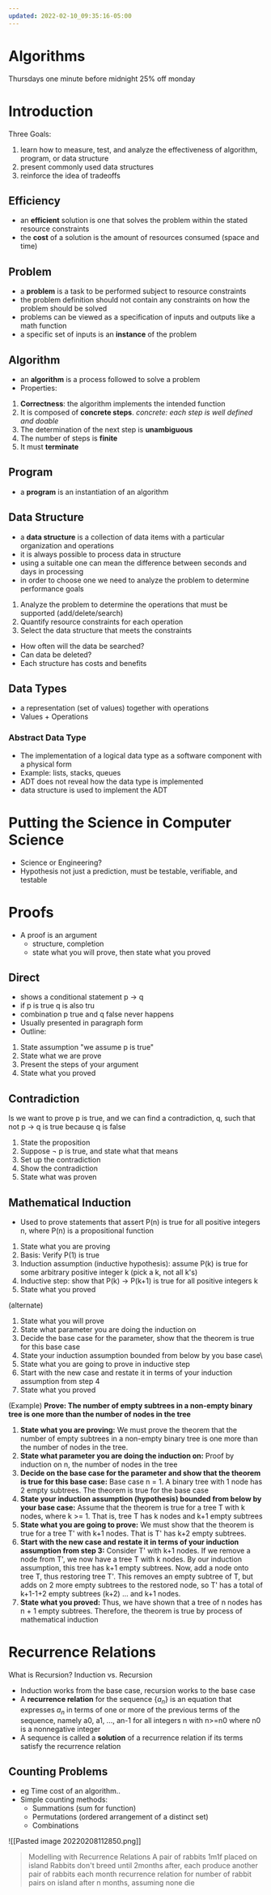```yaml
---
updated: 2022-02-10_09:35:16-05:00
---
```

# Algorithms
Thursdays one minute before midnight
25% off monday

# Introduction
Three Goals:
1. learn how to measure, test, and analyze the effectiveness of algorithm, program, or data structure
2. present commonly used data structures
3. reinforce the idea of tradeoffs

## Efficiency
* an **efficient** solution is one that solves the problem within the stated resource constraints
* the **cost** of a solution is the amount of resources consumed (space and time)

## Problem
* a **problem** is a task to be performed subject to resource constraints
* the problem definition should not contain any constraints on how the problem should be solved
* problems can be viewed as a specification of inputs and outputs like a math function
* a specific set of inputs is an **instance** of the problem

## Algorithm
* an **algorithm** is a process followed to solve a problem
* Properties:

1. **Correctness**: the algorithm implements the intended function
2. It is composed of **concrete steps**. *concrete: each step is well defined and doable*
3. The determination of the next step is **unambiguous**
4. The number of steps is **finite**
5. It must **terminate**


## Program
* a **program** is an instantiation of an algorithm

## Data Structure
* a **data structure** is a collection of data items with a particular organization and operations
* it is always possible to process data in structure
* using a suitable one can mean the difference between seconds and days in processing
* in order to choose one we need to analyze the problem to determine performance goals

1. Analyze the problem to determine the operations that must be supported (add/delete/search)
2. Quantify resource constraints for each operation
3. Select the data structure that meets the constraints

* How often will the data be searched?
* Can data be deleted?
* Each structure has costs and benefits

## Data Types
* a representation (set of values) together with operations
* Values + Operations

### Abstract Data Type
* The implementation of a logical data type as a software component with a physical form
* Example: lists, stacks, queues
* ADT does not reveal how the data type is implemented
* data structure is used to implement the ADT

# Putting the Science in Computer Science
* Science or Engineering?
* Hypothesis not just a prediction, must be testable, verifiable, and testable


# Proofs
* A proof is an argument
	* structure, completion
	* state what you will prove, then state what you proved
	
## Direct
* shows a conditional statement p -> q
* if p is true q is also tru
* combination p true and q false never happens
* Usually presented in paragraph form
* Outline:
1. State assumption "we assume p is true"
2. State what we are prove
3. Present the steps of your argument
4. State what you proved


## Contradiction
Is we want to prove p is true, and we can find a contradiction, q, such that not p -> q is true
because q is false

1. State the proposition
2. Suppose $\neg$ p is true, and state what that means
3. Set up the contradiction
4. Show the contradiction 
5. State what was proven 

## Mathematical Induction
* Used to prove statements that assert P(n) is true for all positive integers n, where P(n) is a propositional function

1. State what you are proving
2. Basis: Verify P(1) is true
3. Induction assumption (inductive hypothesis): assume P(k) is true for some arbitrary positive integer k (pick a k, not all k's)
4. Inductive step: show that P(k) -> P(k+1) is true for all positive integers k
5. State what you proved

(alternate)
1. State what you will prove
2. State what parameter you are doing the induction on
3. Decide the base case for the parameter, show that the theorem is true for this base case
4. State your induction assumption bounded from below by you base case\
5. State what you are going to prove in inductive step
6. Start with the new case and restate it in terms of your induction assumption from step 4 
7. State what you proved

(Example)
**Prove: The number of empty subtrees in a non-empty binary tree is one more than the number of nodes in the tree**

1. **State what you are proving:** We must prove the theorem that the number of empty subtrees in a non-empty binary tree is one more than the number of nodes in the tree.
2. **State what parameter you are doing the induction on:** Proof by induction on n, the number of nodes in the tree
3. **Decide on the base case for the parameter and show that the theorem is true for this base case:** Base case n = 1. A binary tree with 1 node has 2 empty subtrees. The theorem is true for the base case
4. **State your induction assumption (hypothesis) bounded from below by your base case:** Assume that the theorem is true for a tree T with k nodes, where k >= 1. That is, tree T has k nodes and k+1 empty subtrees
5. **State what you are going to prove:** We must show that the theorem is true for a tree T' with k+1 nodes. That is T' has k+2 empty subtrees. 
6. **Start with the new case and restate it in terms of your induction assumption from step 3:** Consider T' with k+1 nodes. If we remove a node from T', we now have a tree T with k nodes. By our induction assumption, this tree has k+1 empty subtrees. Now, add a node onto tree T, thus restoring tree T'. This removes an empty subtree of T, but adds on 2 more empty subtrees to the restored node, so T' has a total of k+1-1+2 empty subtrees (k+2) ... and k+1 nodes.
7. **State what you proved:** Thus, we have shown that a tree of n nodes has n + 1 empty subtrees. Therefore, the theorem is true by process of mathematical induction


# Recurrence Relations
What is Recursion?
Induction vs. Recursion
* Induction works from the base case, recursion works to the base case
* A **recurrence relation** for the sequence {$a_n$} is an equation that expresses $a_n$ in terms of one or more of the previous terms of the sequence, namely a0, a1, ..., an-1 for all integers n with n>=n0 where n0 is a nonnegative integer
* A sequence is called a **solution** of a recurrence relation if its terms satisfy the recurrence relation


## Counting Problems
*  eg Time cost of an algorithm..
* Simple counting methods:
	* Summations (sum for function)
	* Permutations (ordered arrangement of a distinct set)
	* Combinations

![[Pasted image 20220208112850.png]]


> Modelling with Recurrence Relations
> A pair of rabbits 1m1f placed on island
> Rabbits don't breed until 2months
> after, each produce another pair of rabbits each month
> recurrence relation for number of rabbit pairs on island after n months, assuming none die


